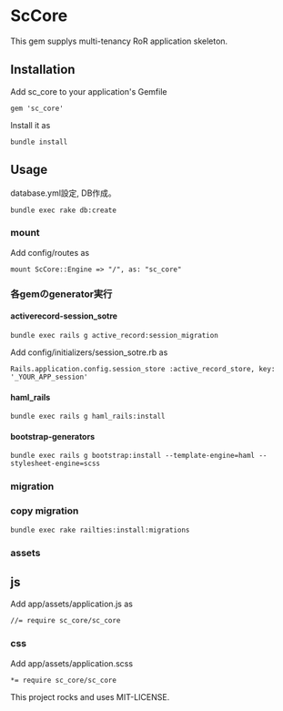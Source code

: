# ScCore
This gem supplys multi-tenancy RoR application skeleton.

## Installation

Add sc_core to your application's Gemfile
```
gem 'sc_core'
```

Install it as
```
bundle install
```

## Usage
database.yml設定, DB作成。
```
bundle exec rake db:create
```

### mount
Add config/routes as
```
mount ScCore::Engine => "/", as: "sc_core"
```

### 各gemのgenerator実行
#### activerecord-session_sotre
```
bundle exec rails g active_record:session_migration
```
Add config/initializers/session_sotre.rb as
```
Rails.application.config.session_store :active_record_store, key: '_YOUR_APP_session'
```
#### haml_rails
```
bundle exec rails g haml_rails:install
```
#### bootstrap-generators
```
bundle exec rails g bootstrap:install --template-engine=haml --stylesheet-engine=scss
```

### migration
### copy migration
```
bundle exec rake railties:install:migrations
```

### assets
## js
Add app/assets/application.js as
```
//= require sc_core/sc_core
```
### css
Add app/assets/application.scss
```
*= require sc_core/sc_core
```


This project rocks and uses MIT-LICENSE.

